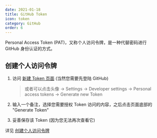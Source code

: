 ```yaml
---
date: 2021-01-18
title: GitHub Token
icon: token
category: GitHub
order: 6
---
```


Personal Access Token (PAT)，又称个人访问令牌，是一种代替密码进行 GitHub 身份认证的方式。

<!-- more -->

## 创建个人访问令牌

1. 访问 [新建 Token 页面](https://github.com/settings/tokens/new) (当然您需要先登陆 GitHub)

   > 或者可以点击头像 → Settings → Developer settings → Personal access tokens → Generate new Token

1. 输入一个备注，选择您需要授权 Token 访问的内容，之后点击页面底部的 "Generate Token"
1. 妥善保存该 Token (因为您无法再次查看它)

详见 [创建个人访问令牌](https://docs.github.com/cn/github/authenticating-to-github/creating-a-personal-access-token)
